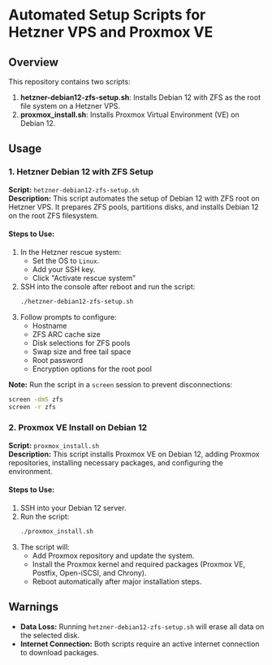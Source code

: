 
# Automated Setup Scripts for Hetzner VPS and Proxmox VE

## Overview
This repository contains two scripts:
1. **hetzner-debian12-zfs-setup.sh**: Installs Debian 12 with ZFS as the root file system on a Hetzner VPS.
2. **proxmox_install.sh**: Installs Proxmox Virtual Environment (VE) on Debian 12.

## Usage

### 1. Hetzner Debian 12 with ZFS Setup
**Script:** `hetzner-debian12-zfs-setup.sh`  
**Description:** This script automates the setup of Debian 12 with ZFS root on Hetzner VPS. It prepares ZFS pools, partitions disks, and installs Debian 12 on the root ZFS filesystem.

#### Steps to Use:
1. In the Hetzner rescue system:
   - Set the OS to `Linux`.
   - Add your SSH key.
   - Click "Activate rescue system"
2. SSH into the console after reboot and run the script:
   ```bash
   ./hetzner-debian12-zfs-setup.sh
   ```
3. Follow prompts to configure:
   - Hostname
   - ZFS ARC cache size
   - Disk selections for ZFS pools
   - Swap size and free tail space
   - Root password
   - Encryption options for the root pool

**Note:** Run the script in a `screen` session to prevent disconnections:
   ```bash
   screen -dmS zfs
   screen -r zfs
   ```

### 2. Proxmox VE Install on Debian 12
**Script:** `proxmox_install.sh`  
**Description:** This script installs Proxmox VE on Debian 12, adding Proxmox repositories, installing necessary packages, and configuring the environment.

#### Steps to Use:
1. SSH into your Debian 12 server.
2. Run the script:
   ```bash
   ./proxmox_install.sh
   ```
3. The script will:
   - Add Proxmox repository and update the system.
   - Install the Proxmox kernel and required packages (Proxmox VE, Postfix, Open-iSCSI, and Chrony).
   - Reboot automatically after major installation steps.

## Warnings
- **Data Loss:** Running `hetzner-debian12-zfs-setup.sh` will erase all data on the selected disk.
- **Internet Connection:** Both scripts require an active internet connection to download packages.
